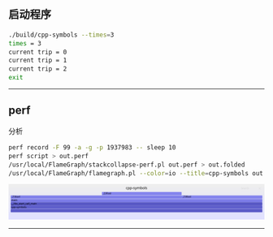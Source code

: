 ## 启动程序
```bash
./build/cpp-symbols --times=3
times = 3
current trip = 0
current trip = 1
current trip = 2
exit
```

---

## perf
分析
```bash
perf record -F 99 -a -g -p 1937983 -- sleep 10
perf script > out.perf
/usr/local/FlameGraph/stackcollapse-perf.pl out.perf > out.folded
/usr/local/FlameGraph/flamegraph.pl --color=io --title=cpp-symbols out.folded > cpp-symbols.svg

```

![](./imgs/cpp-symbols.svg)

---